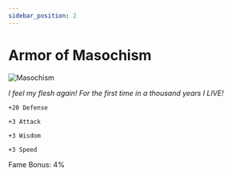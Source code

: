 ```yaml
---
sidebar_position: 2
---
```


# Armor of Masochism

![Masochism](http://i.imgur.com/MJUMYS1.png)

<i>I feel my flesh again! For the first time in a thousand years I LIVE!</i>

    +20 Defense
    
    +3 Attack
    
    +3 Wisdom
    
    +3 Speed
    
Fame Bonus: 4%
